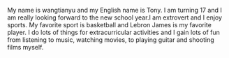 My name is wangtianyu and my English name is Tony. I am turning 17 and I am really looking forward to the new school year.I am extrovert and I enjoy sports. My favorite sport is basketball and Lebron James is my favorite player. I do lots of things for extracurricular activities and I gain lots of fun from listening to music, watching movies, to playing guitar and shooting films myself.
